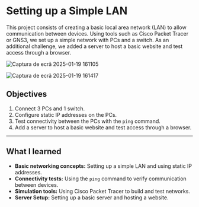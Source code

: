 # Setting up a Simple LAN

This project consists of creating a basic local area network (LAN) to allow communication between devices. Using tools such as Cisco Packet Tracer or GNS3, we set up a simple network with PCs and a switch. As an additional challenge, we added a server to host a basic website and test access through a browser.

![Captura de ecrã 2025-01-19 161105](https://github.com/user-attachments/assets/54c84a0a-0489-41a9-a701-d16488778998)

![Captura de ecrã 2025-01-19 161417](https://github.com/user-attachments/assets/e95af69e-7145-4dcc-a001-d84bcef11983)
## Objectives

1. Connect 3 PCs and 1 switch.
2. Configure static IP addresses on the PCs.
3. Test connectivity between the PCs with the `ping` command.
4. Add a server to host a basic website and test access through a browser.

---

## What I learned
- **Basic networking concepts:** Setting up a simple LAN and using static IP addresses.
- **Connectivity tests:** Using the `ping` command to verify communication between devices.
- **Simulation tools:** Using Cisco Packet Tracer to build and test networks.
- **Server Setup:** Setting up a basic server and hosting a website.
